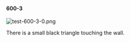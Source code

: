 #### 600-3
![test-600-3-0.png](https://github.com/lil-lab/nlvr/raw/master/nlvr/test/images/6/test-600-3-0.png "test-600-3-0.png")

There is a small black triangle touching the wall.